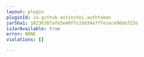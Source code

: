 ```yaml
---
layout: plugin
pluginId: io.github.astinchoi.authtoken
jarSha1: 18236307afe5e40ffc2dd34a7ffecece90de722e
isJarAvailable: true
error: NONE
violations: []

---
```

